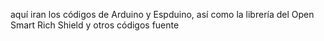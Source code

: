 aquí iran los códigos de Arduino y Espduino, así como la librería del Open Smart Rich Shield y otros códigos fuente